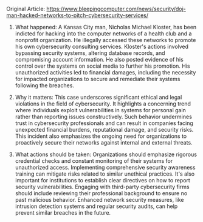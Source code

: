 Original Article: https://www.bleepingcomputer.com/news/security/doj-man-hacked-networks-to-pitch-cybersecurity-services/

1) What happened: A Kansas City man, Nicholas Michael Kloster, has been indicted for hacking into the computer networks of a health club and a nonprofit organization. He illegally accessed these networks to promote his own cybersecurity consulting services. Kloster's actions involved bypassing security systems, altering database records, and compromising account information. He also posted evidence of his control over the systems on social media to further his promotion. His unauthorized activities led to financial damages, including the necessity for impacted organizations to secure and remediate their systems following the breaches.

2) Why it matters: This case underscores significant ethical and legal violations in the field of cybersecurity. It highlights a concerning trend where individuals exploit vulnerabilities in systems for personal gain rather than reporting issues constructively. Such behavior undermines trust in cybersecurity professionals and can result in companies facing unexpected financial burdens, reputational damage, and security risks. This incident also emphasizes the ongoing need for organizations to proactively secure their networks against internal and external threats.

3) What actions should be taken: Organizations should emphasize rigorous credential checks and constant monitoring of their systems for unauthorized access. Implementing comprehensive security awareness training can mitigate risks related to similar unethical practices. It's also important for institutions to establish clear directives on how to report security vulnerabilities. Engaging with third-party cybersecurity firms should include reviewing their professional background to ensure no past malicious behavior. Enhanced network security measures, like intrusion detection systems and regular security audits, can help prevent similar breaches in the future.